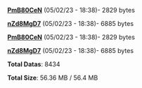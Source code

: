 [**PmB80CeN**](/data/PmB80CeN.txt) (05/02/23 - 18:38)- 2829 bytes

[**nZd8MgD7**](/data/nZd8MgD7.txt) (05/02/23 - 18:38)- 6885 bytes

[**PmB80CeN**](/data/PmB80CeN.txt) (05/02/23 - 18:38)- 2829 bytes

[**nZd8MgD7**](/data/nZd8MgD7.txt) (05/02/23 - 18:38)- 6885 bytes

**Total Datas**: 8434

**Total Size**: 56.36 MB / 56.4 MB